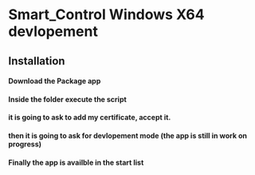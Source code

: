 # Smart_Control Windows X64 devlopement

## Installation

#### Download the Package app
#### Inside the folder execute the script
#### it is going to ask to add my certificate, accept it.
#### then it is going to ask for devlopement mode (the app is still in work on progress)
#### Finally the app is availble in the start list
